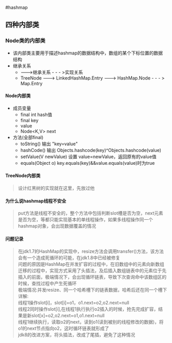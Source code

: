 #hashmap
## 四种内部类
### Node类的内部类
* 该内部类主要用于描述hashmap的数据结构中，数组的某个下标位置的数据结构
* 继承关系
    * --->继承关系    - - - >实现关系
    * TreeNode ---> LinkedHashMap.Entry ---> HashMap.Node - - - > Map.Entry
#### Node内部类
* 成员变量
    * final int hash值
    * final key
    * value
    * Node<K,V> next
* 方法(全部final)
    * toString() 输出 "key=value"
    * hashCode() 输出 Objects.hashcode(key)^Objects.hashcode(value)
    * setValue(V newValue) 设置 value=newValue，返回原有的value值
    * equals(Object o) key.equals(key)&&value.equals(value)时为true
#### TreeNode内部类
> 设计红黑树的实现就在这里，先放过他


#### 为什么说hashmap线程不安全
> put方法是线程不安全的，整个方法中包括判断slot槽是否为空，next元素是否为空，等都只能实现基本的单线程操作，如果多线程操作同一个hashmap对象，会出现数据覆盖的情况

#### 问题记录
> 在jdk1.7的HashMap的实现中，resize方法会调用transfer()方法，该方法会有一个造成死循环的可能，在jdk1.8中已经被修复  
问题的原因是HashMap在并发扩容的过程中，在旧数组中的元素向新数组迁移的过程中，实现方式采用了头插法，及后插入数组链表中的元素位于先插入的前面，极端情况下，会出现循环链表，导致下次查询命中该数组区的时候，查找过程中产生死循环  
极端情况:并发resize、同一个哈希槽下的链表数据，哈希后还在同一个槽下  
详解:  
线程1操作slot[i]，slot[i]=o1，o1.next=o2,o2.next=null  
线程2同时操作slot[i],在线程1执行执行o2插入的时候，抢先完成扩容，结果是新slot[x]=o2,o2.next=o1,o1.next=null  
线程1继续执行，读取o2的next，读到o1(读到被别的线程修改的数据)，将o1的next节点指向o2，这时循环链表就形成了  
jdk8的改进方案，将头插法，改成了尾插，避免了这种情况



